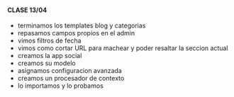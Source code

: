 #### CLASE 13/04

- terminamos los templates blog y categorias
- repasamos campos propios en el admin
- vimos filtros de fecha
- vimos como cortar URL para machear y poder resaltar la seccion actual
- creamos la app social
- creamos su modelo
- asignamos configuracion avanzada
- creamos un procesador de contexto
- lo importamos y lo probamos